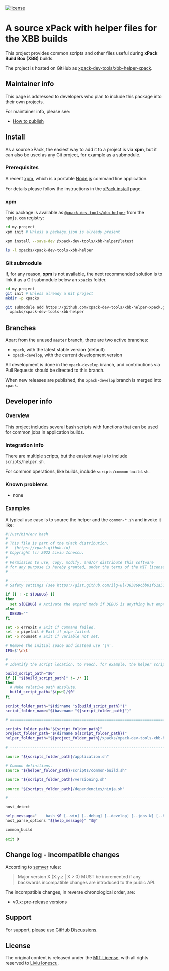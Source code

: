 [![license](https://img.shields.io/github/license/xpack-dev-tools/xbb-helper-xpack)](https://github.com/xpack-dev-tools/xbb-helper-xpack/blob/xpack/LICENSE)

# A source xPack with helper files for the XBB builds

This project provides common scripts and other files useful during
**xPack Build Box (XBB)** builds.

The project is hosted on GitHub as
[xpack-dev-tools/xbb-helper-xpack](https://github.com/xpack-dev-tools/xbb-helper-xpack).

## Maintainer info

This page is addressed to developers who plan to include this package into their own projects.

For maintainer info, please see:

- [How to publish](https://github.com/xpack-dev-tools/xbb-helper-xpack/blob/xpack/README-RELEASE.md)

## Install

As a source xPack, the easiest way to add it to a project is via
**xpm**, but it can also be used as any Git project, for example as a submodule.

### Prerequisites

A recent [xpm](https://xpack.github.io/xpm/),
which is a portable [Node.js](https://nodejs.org/) command line application.

For details please follow the instructions in the
[xPack install](https://xpack.github.io/install/) page.

### xpm

This package is available as
[`@xpack-dev-tools/xbb-helper`](https://www.npmjs.com/package/@xpack-dev-tools/xbb-helper)
from the `npmjs.com` registry:

```sh
cd my-project
xpm init # Unless a package.json is already present

xpm install --save-dev @xpack-dev-tools/xbb-helper@latest

ls -l xpacks/xpack-dev-tools-xbb-helper
```

### Git submodule

If, for any reason, **xpm** is not available, the next recommended
solution is to link it as a Git submodule below an `xpacks` folder.

```sh
cd my-project
git init # Unless already a Git project
mkdir -p xpacks

git submodule add https://github.com/xpack-dev-tools/xbb-helper-xpack.git \
  xpacks/xpack-dev-tools-xbb-helper
```

## Branches

Apart from the unused `master` branch, there are two active branches:

- `xpack`, with the latest stable version (default)
- `xpack-develop`, with the current development version

All development is done in the `xpack-develop` branch, and contributions via
Pull Requests should be directed to this branch.

When new releases are published, the `xpack-develop` branch is merged
into `xpack`.

## Developer info

### Overview

This project includes several bash scripts with functions that can be
used for common jobs in application builds.

### Integration info

There are multiple scripts, but the easiest way is to include
`scripts/helper.sh`.

For common operations, like builds, include `scripts/common-build.sh`.

### Known problems

- none

### Examples

A typical use case is to source the helper and the `common-*.sh` and
invoke it like:

```sh
#!/usr/bin/env bash
# -----------------------------------------------------------------------------
# This file is part of the xPack distribution.
#   (https://xpack.github.io)
# Copyright (c) 2022 Liviu Ionescu.
#
# Permission to use, copy, modify, and/or distribute this software
# for any purpose is hereby granted, under the terms of the MIT license.
# -----------------------------------------------------------------------------

# -----------------------------------------------------------------------------
# Safety settings (see https://gist.github.com/ilg-ul/383869cbb01f61a51c4d).

if [[ ! -z ${DEBUG} ]]
then
  set ${DEBUG} # Activate the expand mode if DEBUG is anything but empty.
else
  DEBUG=""
fi

set -o errexit # Exit if command failed.
set -o pipefail # Exit if pipe failed.
set -o nounset # Exit if variable not set.

# Remove the initial space and instead use '\n'.
IFS=$'\n\t'

# -----------------------------------------------------------------------------
# Identify the script location, to reach, for example, the helper scripts.

build_script_path="$0"
if [[ "${build_script_path}" != /* ]]
then
  # Make relative path absolute.
  build_script_path="$(pwd)/$0"
fi

script_folder_path="$(dirname "${build_script_path}")"
script_folder_name="$(basename "${script_folder_path}")"

# =============================================================================

scripts_folder_path="${script_folder_path}"
project_folder_path="$(dirname ${script_folder_path})"
helper_folder_path="${project_folder_path}/xpacks/xpack-dev-tools-xbb-helper"

# -----------------------------------------------------------------------------

source "${scripts_folder_path}/application.sh"

# Common definitions.
source "${helper_folder_path}/scripts/common-build.sh"

source "${scripts_folder_path}/versioning.sh"

source "${scripts_folder_path}/dependencies/ninja.sh"

# -----------------------------------------------------------------------------

host_detect

help_message="    bash $0 [--win] [--debug] [--develop] [--jobs N] [--help]"
host_parse_options "${help_message}" "$@"

common_build

exit 0
```

## Change log - incompatible changes

According to [semver](https://semver.org) rules:

> Major version X (X.y.z | X > 0) MUST be incremented if any
backwards incompatible changes are introduced to the public API.

The incompatible changes, in reverse chronological order,
are:

- v0.x: pre-release versions

## Support

For support, please use GitHub
[Discussions](https://github.com/xpack-dev-tools/xbb-helper-xpack/discussions/).

## License

The original content is released under the
[MIT License](https://opensource.org/licenses/MIT/),
with all rights reserved to
[Liviu Ionescu](https://github.com/ilg-ul/).
